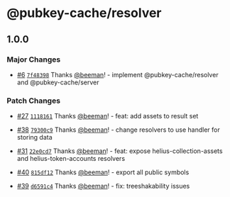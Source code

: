 # @pubkey-cache/resolver

## 1.0.0

### Major Changes

- [#6](https://github.com/pubkeyapp/pubkey-cache/pull/6) [`7f48398`](https://github.com/pubkeyapp/pubkey-cache/commit/7f48398f579c2f42d65a5406bdc77244e9500432) Thanks [@beeman](https://github.com/beeman)! - implement @pubkey-cache/resolver and @pubkey-cache/server

### Patch Changes

- [#27](https://github.com/pubkeyapp/pubkey-cache/pull/27) [`1118161`](https://github.com/pubkeyapp/pubkey-cache/commit/1118161beac0642848f0c8bbb3b4478a83d22073) Thanks [@beeman](https://github.com/beeman)! - feat: add assets to result set

- [#38](https://github.com/pubkeyapp/pubkey-cache/pull/38) [`79300c9`](https://github.com/pubkeyapp/pubkey-cache/commit/79300c95f521805d44de8b76229cbbb86ec65074) Thanks [@beeman](https://github.com/beeman)! - change resolvers to use handler for storing data

- [#31](https://github.com/pubkeyapp/pubkey-cache/pull/31) [`22e0cd7`](https://github.com/pubkeyapp/pubkey-cache/commit/22e0cd79e1e8e8430813b26a6d8abdd6fc7ec7ff) Thanks [@beeman](https://github.com/beeman)! - feat: expose helius-collection-assets and helius-token-accounts resolvers

- [#40](https://github.com/pubkeyapp/pubkey-cache/pull/40) [`815df12`](https://github.com/pubkeyapp/pubkey-cache/commit/815df122280894d929c28613ed59d85eccf4a940) Thanks [@beeman](https://github.com/beeman)! - export all public symbols

- [#39](https://github.com/pubkeyapp/pubkey-cache/pull/39) [`d6591c4`](https://github.com/pubkeyapp/pubkey-cache/commit/d6591c4d66488cd0de8990b0081b2563b3f29310) Thanks [@beeman](https://github.com/beeman)! - fix: treeshakability issues
